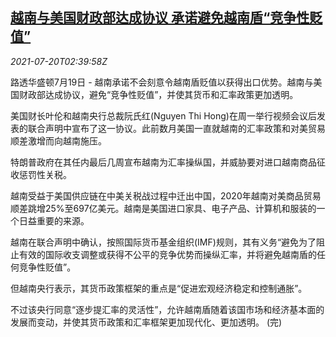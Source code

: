 <!--1626750062000-->
[越南与美国财政部达成协议 承诺避免越南盾“竞争性贬值”](https://cn.reuters.com/article/vietnam-us-treasury-fx-0720-idCNKBS2EQ07G)
------

<div><i>2021-07-20T02:39:58Z</i></div><p>路透华盛顿7月19日 - 越南承诺不会刻意令越南盾贬值以获得出口优势。越南与美国财政部达成协议，避免“竞争性贬值”，并使其货币和汇率政策更加透明。</p><p>美国财长叶伦和越南央行总裁阮氏红(Nguyen Thi Hong)在周一举行视频会议后发表的联合声明中宣布了这一协议。此前数月美国一直就越南的汇率政策和对美贸易顺差激增而向越南施压。</p><p>特朗普政府在其任内最后几周宣布越南为汇率操纵国，并威胁要对进口越南商品征收惩罚性关税。</p><p>越南受益于美国供应链在中美关税战过程中迁出中国，2020年越南对美商品贸易顺差跳增25%至697亿美元。越南是美国进口家具、电子产品、计算机和服装的一个日益重要的来源。</p><p>越南在联合声明中确认，按照国际货币基金组织(IMF)规则，其有义务“避免为了阻止有效的国际收支调整或获得不公平的竞争优势而操纵汇率，并将避免越南盾的任何竞争性贬值”。</p><p>但越南央行表示，其货币政策框架的重点是“促进宏观经济稳定和控制通胀”。</p><p>不过该央行同意“逐步提汇率的灵活性”，允许越南盾随着该国市场和经济基本面的发展而变动，并使其货币政策和汇率框架更加现代化、更加透明。 (完)</p>
